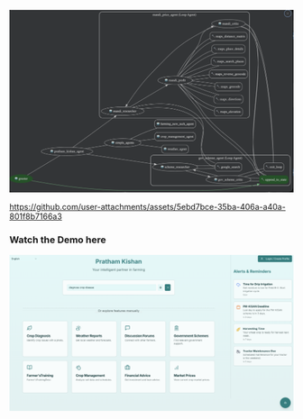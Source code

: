 ![Workflow_agent.gif](Workflow_agent.gif)



https://github.com/user-attachments/assets/5ebd7bce-35ba-406a-a40a-801f8b7166a3

### Watch the Demo here 

[![Watch the DEMO HERE -> ](Demo-thumbnail.png)](https://youtu.be/Z0YOLv9JdEI?si=YQFWXbYNdxun7ovv)


